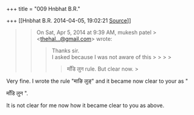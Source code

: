 +++
title = "009 Hnbhat B.R."

+++
[[Hnbhat B.R.	2014-04-05, 19:02:21 [Source](https://groups.google.com/g/samskrita/c/o0Z4ebDehQ4)]]



> 
> > 
> > 
> > 
> >   
> > 
> > On Sat, Apr 5, 2014 at 9:39 AM, mukesh patel > \<[thehal...@gmail.com]()\> wrote:  
> > > Thanks sir.  
> > I asked because I was not aware of this > > > > 
> > > >  > > > > 
> > > > माँडि लुन rule. But clear now. >
> 
> > 
> > 
> > 
> > 

  

  

Very fine. I wrote the rule "माङि लुङ्" and it became now clear to your as "



माँडि लुन ".

  

It is not clear for me now how it became clear to you as above.

  

